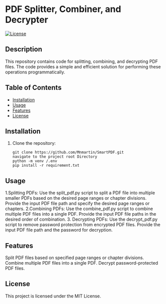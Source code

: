# PDF Splitter, Combiner, and Decrypter

[![License](https://img.shields.io/badge/License-MIT-blue.svg)](https://opensource.org/licenses/MIT)

## Description
This repository contains code for splitting, combining, and decrypting PDF files. The code provides a simple and efficient solution for performing these operations programmatically.

## Table of Contents
- [Installation](#installation)
- [Usage](#usage)
- [Features](#features)
- [License](#license)

## Installation
1. Clone the repository:
   ```shell
   git clone https://github.com/Mnmartin/SmartPDF.git
   navigate to the project root Directory
   python -m venv /.env
   pip install -r requirement.txt
   
## Usage
1.Splitting PDFs:
  Use the split_pdf.py script to split a PDF file into multiple smaller PDFs based on the desired page ranges or chapter divisions.
  Provide the input PDF file path and specify the desired page ranges or chapters.
2.Combining PDFs:
  Use the combine_pdf.py script to combine multiple PDF files into a single PDF.
  Provide the input PDF file paths in the desired order of combination.
3. Decrypting PDFs:
  Use the decrypt_pdf.py script to remove password protection from encrypted PDF files.
  Provide the input PDF file path and the password for decryption.

## Features
  Split PDF files based on specified page ranges or chapter divisions.
  Combine multiple PDF files into a single PDF.
  Decrypt password-protected PDF files.
## License
This project is licensed under the MIT License.
